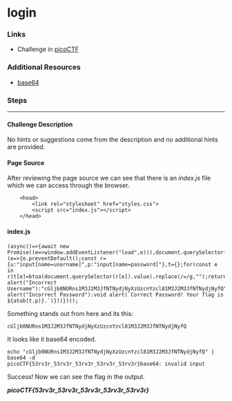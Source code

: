 # login

### Links

- Challenge in [picoCTF](https://play.picoctf.org/practice/challenge/200)

### Additional Resources
- [base64](https://base64.guru/learn/what-is-base64)

### Steps
---
#### Challenge Description

No hints or suggestions come from the description and no additional hints are provided.

#### Page Source

After reviewing the page source we can see that there is an *index.js* file which we can access through the browser.
```
    <head>
        <link rel="stylesheet" href="styles.css">
        <script src="index.js"></script>
    </head>
```
#### index.js
```
(async()=>{await new Promise((e=>window.addEventListener("load",e))),document.querySelector("form").addEventListener("submit",(e=>{e.preventDefault();const r={u:"input[name=username]",p:"input[name=password]"},t={};for(const e in r)t[e]=btoa(document.querySelector(r[e]).value).replace(/=/g,"");return"YWRtaW4"!==t.u?alert("Incorrect Username"):"cGljb0NURns1M3J2M3JfNTNydjNyXzUzcnYzcl81M3J2M3JfNTNydjNyfQ"!==t.p?alert("Incorrect Password"):void alert(`Correct Password! Your flag is ${atob(t.p)}.`)}))})();
```
Something stands out from here and its this:
```
cGljb0NURns1M3J2M3JfNTNydjNyXzUzcnYzcl81M3J2M3JfNTNydjNyfQ
```
It looks like it base64 encoded.
```
echo "cGljb0NURns1M3J2M3JfNTNydjNyXzUzcnYzcl81M3J2M3JfNTNydjNyfQ" | base64 -d
picoCTF{53rv3r_53rv3r_53rv3r_53rv3r_53rv3r}base64: invalid input
```

Success! Now we can see the flag in the output.

***picoCTF{53rv3r_53rv3r_53rv3r_53rv3r_53rv3r}***
